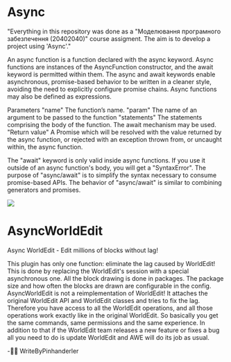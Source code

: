 # Async
"Everything in this repository was done as a "Моделювання програмного забезпечення (20402040)" course assigment.
 The aim is to develop a project using 'Async'."


An async function is a function declared with the async keyword. Async functions are instances of the AsyncFunction constructor, and the await keyword is permitted within them. The async and await keywords enable asynchronous, promise-based behavior to be written in a cleaner style, avoiding the need to explicitly configure promise chains.
Async functions may also be defined as expressions.


 Parameters
 "name" The function’s name.
 "param" The name of an argument to be passed to the function 
 "statements" The statements comprising the body of the function.  The await mechanism may be used.
 "Return value" A Promise which will be resolved with the value returned by the async function, or rejected with an exception thrown from, or uncaught within, the async function.

The "await" keyword is only valid inside async functions. If you use it outside of an async function's body, you will get a "SyntaxError".
The purpose of "async/await" is to simplify the syntax necessary to consume promise-based APIs. The behavior of "async/await" is similar to combining generators and promises.


<img src="https://img.shields.io/badge/-GuzergahASYNC-0066ff?style=for-the-badge&logo=GuzergahASYNC&logoColor=white"> <br />
                                                                                                 
 
AsyncWorldEdit
==============


Async WorldEdit - Edit millions of blocks without lag!

This plugin has only one function: eliminate the lag caused by WorldEdit! 
This is done by replacing the WorldEdit's session with a special asynchronous 
one. All the block drawing is done in packages. The package size and how often
the blocks are drawn are configurable in the config. AsyncWorldEdit is not a
reimplementation of WorldEdit! It attaches the original WorldEdit API and 
WorldEdit classes and tries to fix the lag. Therefore you have access to all
the WorldEdit operations, and all those operations work exactly like in the 
original WorldEdit. So basically you get the same commands, same permissions 
and the same experience. In addition to that if the WorldEdit team releases a new 
feature or fixes a bug all you need to do is update WorldEdit and AWE will do its
job as usual.

-👩‍💻 WriteByPinhanderler

</p>
